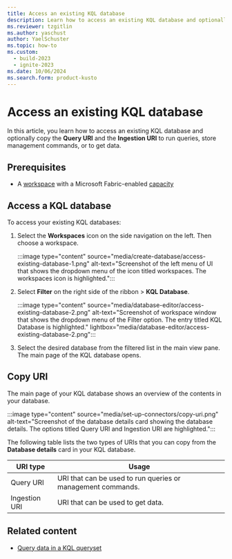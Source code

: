 ```yaml
---
title: Access an existing KQL database
description: Learn how to access an existing KQL database and optionally copy the query URI and the ingestion URI run queries or get data in Real-Time Intelligence.
ms.reviewer: tzgitlin
ms.author: yaschust
author: YaelSchuster
ms.topic: how-to
ms.custom:
  - build-2023
  - ignite-2023
ms.date: 10/06/2024
ms.search.form: product-kusto
---
```

# Access an existing KQL database

In this article, you learn how to access an existing KQL database and optionally copy the **Query URI** and the **Ingestion URI** to run queries, store management commands, or to get data.

## Prerequisites

* A [workspace](../get-started/create-workspaces.md) with a Microsoft Fabric-enabled [capacity](../enterprise/licenses.md#capacity)

## Access a KQL database

To access your existing KQL databases:

1. Select the **Workspaces** icon on the side navigation on the left. Then choose a workspace.

    :::image type="content" source="media/create-database/access-existing-database-1.png" alt-text="Screenshot of the left menu of UI that shows the dropdown menu of the icon titled workspaces. The workspaces icon is highlighted.":::

1. Select **Filter** on the right side of the ribbon > **KQL Database**.

    :::image type="content" source="media/database-editor/access-existing-database-2.png" alt-text="Screenshot of workspace window that shows the dropdown menu of the Filter option. The entry titled KQL Database is highlighted."  lightbox="media/database-editor/access-existing-database-2.png":::

1. Select the desired database from the filtered list in the main view pane. The main page of the KQL database opens.

## Copy URI

The main page of your KQL database shows an overview of the contents in your database.

:::image type="content" source="media/set-up-connectors/copy-uri.png" alt-text="Screenshot of the database details card showing the database details. The options titled Query URI and Ingestion URI are highlighted.":::

The following table lists the two types of URIs that you can copy from the **Database details** card in your KQL database.

|URI type |Usage |
|---|---|
|Query URI |URI that can be used to run queries or management commands.|
|Ingestion URI |URI that can be used to get data.|

## Related content

* [Query data in a KQL queryset](kusto-query-set.md)
